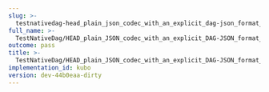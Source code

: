 ```yaml
---
slug: >-
  testnativedag-head_plain_json_codec_with_an_explicit_dag-json_format_returns_http_200-header_etag
full_name: >-
  TestNativeDag/HEAD_plain_JSON_codec_with_an_explicit_DAG-JSON_format_returns_HTTP_200/Header_Etag
outcome: pass
title: >-
  TestNativeDag/HEAD_plain_JSON_codec_with_an_explicit_DAG-JSON_format_returns_HTTP_200/Header_Etag
implementation_id: kubo
version: dev-44b0eaa-dirty
---
```


